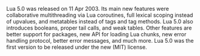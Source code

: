 Lua 5.0 was released on 11 Apr 2003. Its main new features were collaborative multithreading via Lua coroutines, full lexical scoping instead of upvalues, and metatables instead of tags and tag methods. Lua 5.0 also introduces booleans, proper tail calls, and weak tables. Other features are better support for packages, new API for loading Lua chunks, new error handling protocol, better error messages, and much more. Lua 5.0 was the first version to be released under the new (MIT) license.
